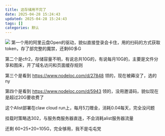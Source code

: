 ```yaml
---
title: 这存储用不完了
date: 2025-04-28 15:24:43
updated: 2025-04-28 15:24:43
tags: []
categories: 默认
---
```


![](https://s.rmimg.com/2025-04-28/1745845841-390892-2025-04-28-210911.png)
第一个用的阿里云盘Open的驱动，貌似直接登录会卡住，用的扫码的方式获取token，存了部完整的魔禁，还剩60多G

第二个是cfr2，存储容量不明，有说总共10G的，有说每月10G的，主要是文件分享和图床，开了域名访问和页面缓存规则

第三个是看到 https://www.nodeloc.com/d/27848 领的，现在被薅没了，选的ny

第四个是看到 https://www.nodeloc.com/d/5943 领的，没用邀请码，貌似现在是超过20G要收费了

这个Alist部署在claw cloud run上，每月5刀赠金，消耗0.04每天，完全没问题

挂载时策略选302，与服务商服务器直连，不会消耗alist服务器流量

还剩 60+25+20=105G，完全够用，我不是屯屯党
